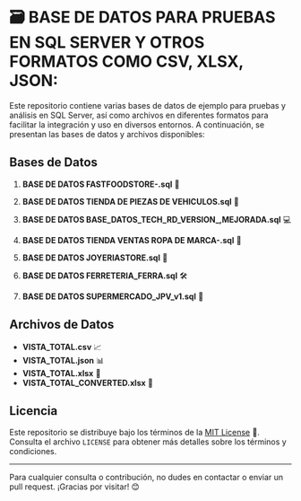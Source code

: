 # 🗃️ BASE DE DATOS PARA PRUEBAS EN SQL SERVER Y OTROS FORMATOS COMO CSV, XLSX, JSON:

Este repositorio contiene varias bases de datos de ejemplo para pruebas y análisis en SQL Server, así como archivos en diferentes formatos para facilitar la integración y uso en diversos entornos. A continuación, se presentan las bases de datos y archivos disponibles:

## Bases de Datos

1. **BASE DE DATOS FASTFOODSTORE-.sql** 🍔  

2. **BASE DE DATOS TIENDA DE PIEZAS DE VEHICULOS.sql** 🚗  

3. **BASE DE DATOS BASE_DATOS_TECH_RD_VERSION_,MEJORADA.sql** 💻  

4. **BASE DE DATOS TIENDA VENTAS ROPA DE MARCA-.sql** 👗  
  
5. **BASE DE DATOS JOYERIASTORE.sql** 💍  

6. **BASE DE DATOS FERRETERIA_FERRA.sql** 🛠️  

7. **BASE DE DATOS SUPERMERCADO_JPV_v1.sql** 🛒  

## Archivos de Datos

- **VISTA_TOTAL.csv** 📈  
- **VISTA_TOTAL.json** 📊  
- **VISTA_TOTAL.xlsx** 📑  
- **VISTA_TOTAL_CONVERTED.xlsx** 🔄

## Licencia

Este repositorio se distribuye bajo los términos de la [MIT License](LICENSE) 📝. Consulta el archivo `LICENSE` para obtener más detalles sobre los términos y condiciones.

---

Para cualquier consulta o contribución, no dudes en contactar o enviar un pull request. ¡Gracias por visitar! 😊
